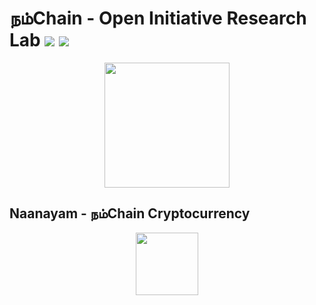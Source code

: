 # நம்Chain - Open Initiative Research Lab ![](https://img.shields.io/badge/Project-Nam-ff69b4.svg) ![](https://img.shields.io/badge/madeby-Ramaguru-blue.svg)

<p align="center">
<img src="https://1.bp.blogspot.com/-0SArWfduw68/XkxV8EmBBcI/AAAAAAAAABw/h9aWSWbm0J4kilgn3xddzQ3PdoP-e3RZgCLcBGAsYHQ/s1600/SAVE_20200127_132431.jpg" width="200" align="center">
</p>  

## Naanayam - நம்Chain Cryptocurrency

<p align="center">
<img src="https://1.bp.blogspot.com/-IR6w6-uwkh8/X4XlXI7zaPI/AAAAAAAAAlQ/laaKeHqXExIRxZaZIVP8Dy6Rj1cHlkb4gCLcBGAsYHQ/s997/NamChain_NCT_Naanayam_L.jpeg" width="100" align="center">
</p>  
